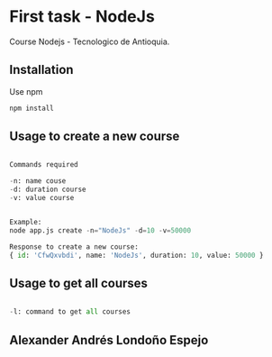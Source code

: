 # First task -  NodeJs 

Course Nodejs - Tecnologico de Antioquia.

## Installation

Use npm 

```bash
npm install
```

## Usage to create a new course

```python

Commands required

-n: name couse
-d: duration course
-v: value course


Example:
node app.js create -n="NodeJs" -d=10 -v=50000 

Response to create a new course:
{ id: 'CfwQxvbdi', name: 'NodeJs', duration: 10, value: 50000 }


```


## Usage to get all courses

```python

-l: command to get all courses 

```

## Alexander Andrés Londoño Espejo